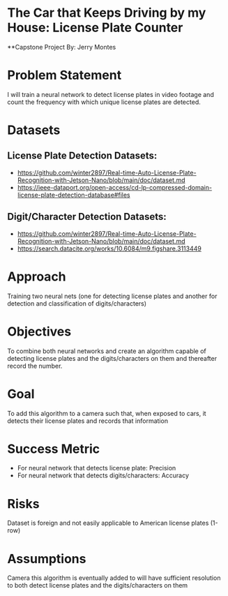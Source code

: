 # The Car that Keeps Driving by my House: License Plate Counter
**Capstone Project By: Jerry Montes


# Problem Statement
I will train a neural network to detect license plates in video footage and count the frequency with which unique license plates are detected.

# Datasets
## License Plate Detection Datasets:
- https://github.com/winter2897/Real-time-Auto-License-Plate-Recognition-with-Jetson-Nano/blob/main/doc/dataset.md
- https://ieee-dataport.org/open-access/cd-lp-compressed-domain-license-plate-detection-database#files
## Digit/Character Detection Datasets: 
- https://github.com/winter2897/Real-time-Auto-License-Plate-Recognition-with-Jetson-Nano/blob/main/doc/dataset.md
- https://search.datacite.org/works/10.6084/m9.figshare.3113449

# Approach
Training two neural nets (one for detecting license plates and another for detection and classification of digits/characters)

# Objectives
To combine both neural networks and create an algorithm capable of detecting license plates and the digits/characters on them and thereafter record the number.

# Goal
To add this algorithm to a camera such that, when exposed to cars, it detects their license plates and records that information

# Success Metric
- For neural network that detects license plate: Precision
- For neural network that detects digits/characters: Accuracy

# Risks
Dataset is foreign and not easily applicable to American license plates (1-row)

# Assumptions
Camera this algorithm is eventually added to will have sufficient resolution to both detect license plates and the digits/characters on them
